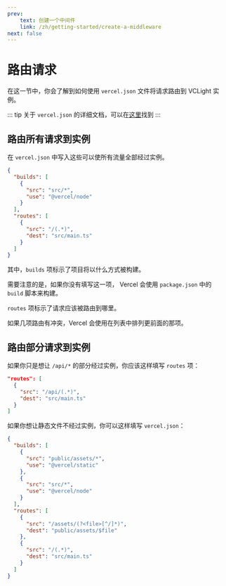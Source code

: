 ```yaml
---
prev: 
    text: 创建一个中间件
    link: /zh/getting-started/create-a-middleware
next: false
---
```


# 路由请求

在这一节中，你会了解到如何使用 `vercel.json` 文件将请求路由到 VCLight 实例。

::: tip
关于 `vercel.json` 的详细文档，可以在[这里](https://vercel.com/docs/project-configuration)找到
:::

## 路由所有请求到实例

在 `vercel.json` 中写入这些可以使所有流量全部经过实例。

```Json
{
  "builds": [
    {
      "src": "src/*",
      "use": "@vercel/node"
    }
  ],
  "routes": [
    {
      "src": "/(.*)",
      "dest": "src/main.ts"
    }
  ]
}
```

其中，`builds` 项标示了项目将以什么方式被构建。

需要注意的是，如果你没有填写这一项， Vercel 会使用 `package.json` 中的 `build` 脚本来构建。

`routes` 项标示了请求应该被路由到哪里。

如果几项路由有冲突，Vercel 会使用在列表中排列更前面的那项。

## 路由部分请求到实例

如果你只是想让 `/api/*` 的部分经过实例，你应该这样填写 `routes` 项：

```Json
"routes": [
  {
    "src": "/api/(.*)",
    "dest": "src/main.ts"
  }
]
```

如果你想让静态文件不经过实例，你可以这样填写 `vercel.json`：

```Json
{
  "builds": [
    {
      "src": "public/assets/*",
      "use": "@vercel/static"
    },
    {
      "src": "src/*",
      "use": "@vercel/node"
    }
  ],
  "routes": [
    {
      "src": "/assets/(?<file>[^/]*)",
      "dest": "public/assets/$file"
    },
    {
      "src": "/(.*)",
      "dest": "src/main.ts"
    }
  ]
}
```
